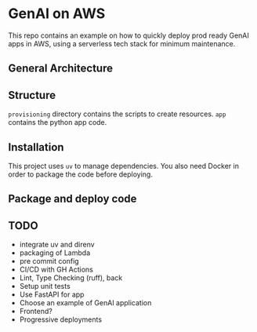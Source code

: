 # GenAI on AWS

This repo contains an example on how to quickly deploy prod ready GenAI apps in AWS, using a serverless tech stack for minimum maintenance.


## General Architecture

## Structure

`provisioning` directory contains the scripts to create resources.
`app` contains the python app code.


## Installation

This project uses `uv` to manage dependencies.
You also need Docker in order to package the code before deploying.


## Package and deploy code




## TODO
 - integrate uv and direnv
 - packaging of Lambda
 - pre commit config
 - CI/CD with GH Actions
 - Lint, Type Checking (ruff), back
 - Setup unit tests
 - Use FastAPI for app
 - Choose an example of GenAI application
 - Frontend?
 - Progressive deployments